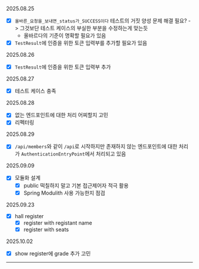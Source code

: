 2025.08.25

- [x] `올바른_요청을_보내면_status가_SUCCESS이다` 테스트의 거짓 양성 문제 해결 필요? -> 그것보단 테스트 케이스의 부실한 부분을 수정하는게 맞는듯
    - 올바르다의 기준이 명확할 필요가 있음
- [x] `TestResult`에 인증을 위한 토큰 입력부를 추가할 필요가 있음

2025.08.26

- [x] `TestResult`에 인증을 위한 토큰 입력부 추가

2025.08.27

- [x] 테스트 케이스 충족

2025.08.28

- [x] 없는 엔드포인트에 대한 처리 어찌할지 고민
- [x] 리펙터링

2025.08.29

- [x] `/api/members`와 같이 `/api`로 시작하지만 존재하지 않는 엔드포인트에 대한 처리가 `AuthenticationEntryPoint`에서 처리되고 있음

2025.09.09

- [x] 모듈화 설계
    - [x] public 떡칠하지 말고 기본 접근제어자 적극 활용
    - [x] Spring Modulith 사용 가능한지 점검

2025.09.23

- [x] hall register
    - [x] register with registant name
    - [x] register with seats

2025.10.02

- [x] show register에 grade 추가 고민

---
